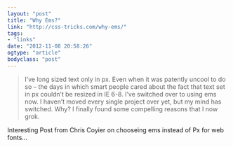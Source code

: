 ```yaml
---
layout: "post"
title: "Why Ems?"
link: "http://css-tricks.com/why-ems/"
tags: 
- "links"
date: "2012-11-08 20:58:26"
ogtype: "article"
bodyclass: "post"
---
```


> I’ve long sized text only in px. Even when it was patently uncool to do so – the days in which smart people cared about the fact that text set in px couldn’t be resized in IE 6-8. I’ve switched over to using ems now. I haven’t moved every single project over yet, but my mind has switched. Why? I finally found some compelling reasons that I now grok.

Interesting Post from Chris Coyier on chooseing ems instead of Px for web fonts…